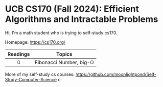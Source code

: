 # UCB CS170 (Fall 2024): Efficient Algorithms and Intractable Problems
Hi, I'm a math student who is trying to self-study cs170.

Homepage: https://cs170.org/   

| Readings | Topics |
| :------: | :----: |
| 0 | Fibonacci Number, big-O |

More of my self-study cs courses: https://github.com/moonlightpond/Self-Study-Computer-Science c:
